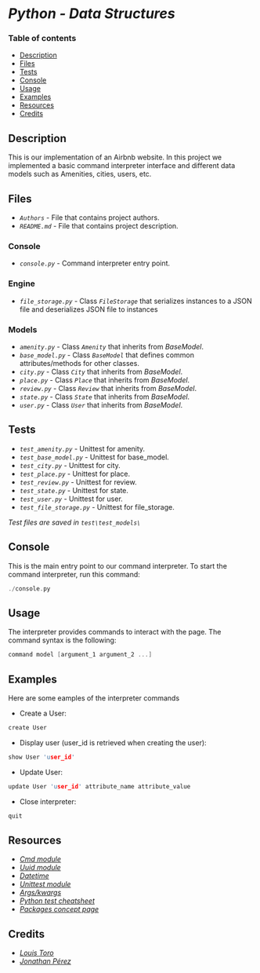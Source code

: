 # *Python - Data Structures*

### Table of contents

- [Description](#description)
- [Files](#files)
- [Tests](#tests)
- [Console](#console)
- [Usage](#usage)
- [Examples](#examples)
- [Resources](#resources)
- [Credits](#credits)

## Description

This is our implementation of an Airbnb website. In this project we implemented a basic command interpreter interface
and different data models such as Amenities, cities, users, etc.

## Files

- *`Authors`* - File that contains project authors.
- *`README.md`* - File that contains project description.

### Console
- *`console.py`* - Command interpreter entry point.

### Engine
- *`file_storage.py`* - Class *`FileStorage`* that serializes instances to a JSON file and deserializes JSON file to instances

### Models
- *`amenity.py`* - Class *`Amenity`* that inherits from *BaseModel*.
- *`base_model.py`* - Class *`BaseModel`* that defines common attributes/methods for other classes.
- *`city.py`* - Class *`City`* that inherits from *BaseModel*.
- *`place.py`* - Class *`Place`* that inherits from *BaseModel*.
- *`review.py`* - Class *`Review`* that inherits from *BaseModel*.
- *`state.py`* - Class *`State`* that inherits from *BaseModel*.
- *`user.py`* - Class *`User`* that inherits from *BaseModel*.

## Tests

- *`test_amenity.py`* - Unittest for amenity.
- *`test_base_model.py`* - Unittest for base_model.
- *`test_city.py`* - Unittest for city.
- *`test_place.py`* - Unittest for place.
- *`test_review.py`* - Unittest for review.
- *`test_state.py`* - Unittest for state.
- *`test_user.py`* - Unittest for user.
- *`test_file_storage.py`* - Unittest for file_storage.

*Test files are saved in `test\test_models\`*

## Console

This is the main entry point to our command interpreter. To start the command interpreter, run this command:

```c
./console.py
```

## Usage
The interpreter provides commands to interact with the page. The command syntax is the following:

```c
command model [argument_1 argument_2 ...]
```

## Examples
Here are some eamples of the interpreter commands
- Create a User:

```c
create User
```

- Display user (user_id is retrieved when creating the user):

```c
show User 'user_id'
```

- Update User:

```c
update User 'user_id' attribute_name attribute_value
```

- Close interpreter:

```c
quit
```

## Resources

- *[Cmd module](https://docs.python.org/3.4/library/cmd.html)*
- *[Uuid module](https://docs.python.org/3.4/library/uuid.html)*
- *[Datetime](https://docs.python.org/3.4/library/datetime.html)*
- *[Unittest module](https://docs.python.org/3.4/library/unittest.html#module-unittest)*
- *[Args/kwargs](https://yasoob.me/2013/08/04/args-and-kwargs-in-python-explained/)*
- *[Python test cheatsheet](https://www.pythonsheets.com/notes/python-tests.html)*
- *[Packages concept page](https://www.geeksforgeeks.org/python-packages/)*

## Credits

- *[Louis Toro](https://github.com/Ltoro9)*
- *[Jonathan Pérez](https://github.com/prodjohnper)*
